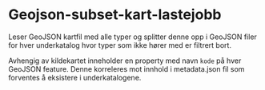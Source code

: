 # Geojson-subset-kart-lastejobb

Leser GeoJSON kartfil med alle typer og splitter denne opp i GeoJSON filer for hver underkatalog hvor typer som ikke hører med er filtrert bort.

Avhengig av kildekartet inneholder en property med navn ```kode``` på hver GeoJSON feature. Denne korreleres mot innhold i metadata.json fil som forventes å eksistere i underkatalogene.

